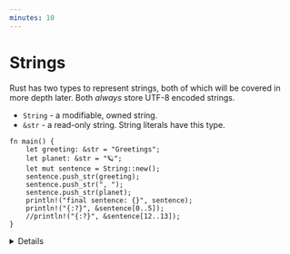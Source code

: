 ```yaml
---
minutes: 10
---
```


# Strings

Rust has two types to represent strings, both of which will be covered in more
depth later. Both _always_ store UTF-8 encoded strings.

- `String` - a modifiable, owned string.
- `&str` - a read-only string. String literals have this type.

```rust,editable
fn main() {
    let greeting: &str = "Greetings";
    let planet: &str = "🪐";
    let mut sentence = String::new();
    sentence.push_str(greeting);
    sentence.push_str(", ");
    sentence.push_str(planet);
    println!("final sentence: {}", sentence);
    println!("{:?}", &sentence[0..5]);
    //println!("{:?}", &sentence[12..13]);
}
```

<details>

This slide introduces strings. Everything here will be covered in more depth
later, but this is enough for subsequent slides and exercises to use strings.

- Invalid UTF-8 in a string is UB, and this not allowed in safe Rust.

- `String` is a user-defined type with a constructor (`::new()`) and methods
  like `s.push_str(..)`.

- The `&` in `&str` indicates that this is a reference. We will cover references
  later, so for now just think of `&str` as a unit meaning "a read-only string".
  
  ```rust,editable
  let greeting = "Greetings" // -> This type of string declaration is by default comes under &str type.
  let mut sentence:String = greeting; // Output : Error because `greeting` is &str type. 
  // You can convert `&str` to `String` by `to_string()` function.
  // i.e 
  let mut sentence = greeting.to_string()
  ```
- The commented-out line is indexing into the string by byte position. `12..13`
  does not end on a character boundary, so the program panics. Adjust it to a
  range that does, based on the error message.

- Raw strings allow you to create a `&str` value with escapes disabled:
  `r"\n" == "\\n"`. You can embed double-quotes by using an equal amount of `#`
  on either side of the quotes:

  <!-- mdbook-xgettext: skip -->
  ```rust,editable
  fn main() {
      println!(r#"<a href="link.html">link</a>"#);
      println!("<a href=\"link.html\">link</a>");
  }
  ```
- ``` println!("{:?}",person)``` -> This way you can print the complete struct object,array,vector or any type of large data.Here ```person``` can be array,struct or vector

</details>
